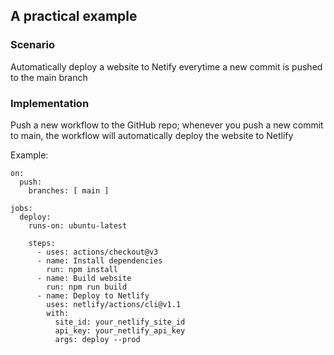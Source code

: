 ## A practical example

### Scenario
Automatically deploy a website to Netify everytime a new commit is pushed to the main branch

### Implementation
Push a new workflow to the GitHub repo; whenever you push a new commit to main, the workflow will automatically deploy the website to Netlify

Example:

```
on:
  push:
    branches: [ main ]

jobs:
  deploy:
    runs-on: ubuntu-latest

    steps:
      - uses: actions/checkout@v3
      - name: Install dependencies
        run: npm install
      - name: Build website
        run: npm run build
      - name: Deploy to Netlify
        uses: netlify/actions/cli@v1.1
        with:
          site_id: your_netlify_site_id
          api_key: your_netlify_api_key
          args: deploy --prod

```
